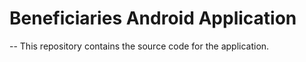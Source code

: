 # Beneficiaries Android Application
--
This repository contains the source code for the application. 











